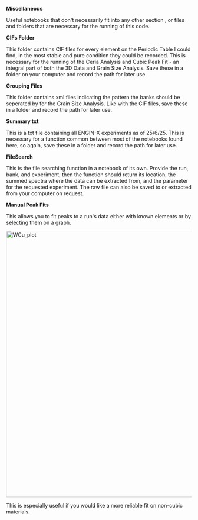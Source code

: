 **Miscellaneous**

Useful notebooks that don't necessarily fit into any other section , or files and folders that are necessary for the running of this code.

**CIFs Folder**

This folder contains CIF files for every element on the Periodic Table I could find, in the most stable and pure condition they could be recorded. This is necessary for the running of the Ceria Analysis and Cubic Peak Fit - an integral part of both the 3D Data and Grain Size Analysis. Save these in a folder on your computer and record the path for later use.

**Grouping Files**

This folder contains xml files indicating the pattern the banks should be seperated by for the Grain Size Analysis. Like with the CIF files, save these in a folder and record the path for later use.

**Summary txt**

This is a txt file containing all ENGIN-X experiments as of 25/6/25. This is necessary for a function common between most of the notebooks found here, so again, save these in a folder and record the path for later use.

**FileSearch**

This is the file searching function in a notebook of its own. Provide the run, bank, and experiment, then the function should return its location, the summed spectra where the data can be extracted from, and the parameter for the requested experiment. The raw file can also be saved to or extracted from your computer on request.

**Manual Peak Fits**

This allows you to fit peaks to a run's data either with known elements or by selecting them on a graph.

<img width="960" height="720" alt="WCu_plot" src="https://github.com/user-attachments/assets/ea81195f-c95e-4769-920f-db69b09756a3" />

This is especially useful if you would like a more reliable fit on non-cubic materials.
